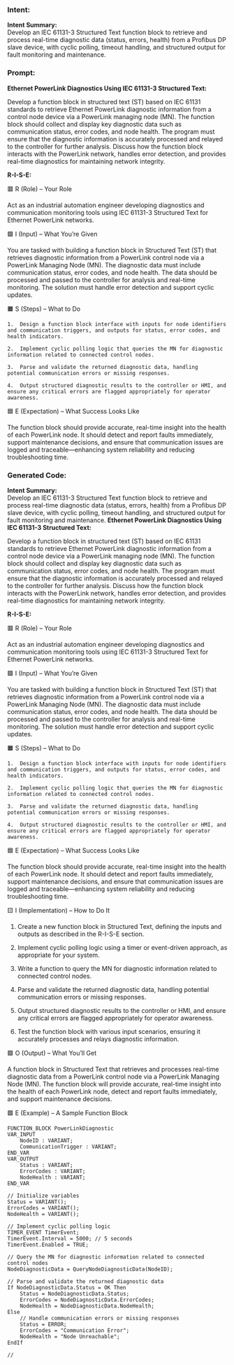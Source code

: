### Intent:
**Intent Summary:**  
Develop an IEC 61131-3 Structured Text function block to retrieve and process real-time diagnostic data (status, errors, health) from a Profibus DP slave device, with cyclic polling, timeout handling, and structured output for fault monitoring and maintenance.

### Prompt:
**Ethernet PowerLink Diagnostics Using IEC 61131-3 Structured Text:**

Develop a function block in structured text (ST) based on IEC 61131 standards to retrieve Ethernet PowerLink diagnostic information from a control node device via a PowerLink managing node (MN). The function block should collect and display key diagnostic data such as communication status, error codes, and node health. The program must ensure that the diagnostic information is accurately processed and relayed to the controller for further analysis. Discuss how the function block interacts with the PowerLink network, handles error detection, and provides real-time diagnostics for maintaining network integrity.

**R-I-S-E:**

🟥 R (Role) – Your Role

Act as an industrial automation engineer developing diagnostics and communication monitoring tools using IEC 61131-3 Structured Text for Ethernet PowerLink networks.

🟩 I (Input) – What You’re Given

You are tasked with building a function block in Structured Text (ST) that retrieves diagnostic information from a PowerLink control node via a PowerLink Managing Node (MN). The diagnostic data must include communication status, error codes, and node health. The data should be processed and passed to the controller for analysis and real-time monitoring. The solution must handle error detection and support cyclic updates.

🟧 S (Steps) – What to Do

	1.	Design a function block interface with inputs for node identifiers and communication triggers, and outputs for status, error codes, and health indicators.
 
	2.	Implement cyclic polling logic that queries the MN for diagnostic information related to connected control nodes.
 
	3.	Parse and validate the returned diagnostic data, handling potential communication errors or missing responses.
 
	4.	Output structured diagnostic results to the controller or HMI, and ensure any critical errors are flagged appropriately for operator awareness.

🟦 E (Expectation) – What Success Looks Like

The function block should provide accurate, real-time insight into the health of each PowerLink node. It should detect and report faults immediately, support maintenance decisions, and ensure that communication issues are logged and traceable—enhancing system reliability and reducing troubleshooting time.

### Generated Code:
**Intent Summary:**  
Develop an IEC 61131-3 Structured Text function block to retrieve and process real-time diagnostic data (status, errors, health) from a Profibus DP slave device, with cyclic polling, timeout handling, and structured output for fault monitoring and maintenance.
**Ethernet PowerLink Diagnostics Using IEC 61131-3 Structured Text:**

Develop a function block in structured text (ST) based on IEC 61131 standards to retrieve Ethernet PowerLink diagnostic information from a control node device via a PowerLink managing node (MN). The function block should collect and display key diagnostic data such as communication status, error codes, and node health. The program must ensure that the diagnostic information is accurately processed and relayed to the controller for further analysis. Discuss how the function block interacts with the PowerLink network, handles error detection, and provides real-time diagnostics for maintaining network integrity.

**R-I-S-E:**

🟥 R (Role) – Your Role

Act as an industrial automation engineer developing diagnostics and communication monitoring tools using IEC 61131-3 Structured Text for Ethernet PowerLink networks.

🟩 I (Input) – What You’re Given

You are tasked with building a function block in Structured Text (ST) that retrieves diagnostic information from a PowerLink control node via a PowerLink Managing Node (MN). The diagnostic data must include communication status, error codes, and node health. The data should be processed and passed to the controller for analysis and real-time monitoring. The solution must handle error detection and support cyclic updates.

🟧 S (Steps) – What to Do

	1.	Design a function block interface with inputs for node identifiers and communication triggers, and outputs for status, error codes, and health indicators.
 
	2.	Implement cyclic polling logic that queries the MN for diagnostic information related to connected control nodes.
 
	3.	Parse and validate the returned diagnostic data, handling potential communication errors or missing responses.
 
	4.	Output structured diagnostic results to the controller or HMI, and ensure any critical errors are flagged appropriately for operator awareness.

🟦 E (Expectation) – What Success Looks Like

The function block should provide accurate, real-time insight into the health of each PowerLink node. It should detect and report faults immediately, support maintenance decisions, and ensure that communication issues are logged and traceable—enhancing system reliability and reducing troubleshooting time.

🟨 I (Implementation) – How to Do It

1.	Create a new function block in Structured Text, defining the inputs and outputs as described in the R-I-S-E section.

2.	Implement cyclic polling logic using a timer or event-driven approach, as appropriate for your system.

3.	Write a function to query the MN for diagnostic information related to connected control nodes.

4.	Parse and validate the returned diagnostic data, handling potential communication errors or missing responses.

5.	Output structured diagnostic results to the controller or HMI, and ensure any critical errors are flagged appropriately for operator awareness.

6.	Test the function block with various input scenarios, ensuring it accurately processes and relays diagnostic information.

🟩 O (Output) – What You’ll Get

A function block in Structured Text that retrieves and processes real-time diagnostic data from a PowerLink control node via a PowerLink Managing Node (MN). The function block will provide accurate, real-time insight into the health of each PowerLink node, detect and report faults immediately, and support maintenance decisions.

🟩 E (Example) – A Sample Function Block

```
FUNCTION_BLOCK PowerLinkDiagnostic
VAR_INPUT
    NodeID : VARIANT;
    CommunicationTrigger : VARIANT;
END_VAR
VAR_OUTPUT
    Status : VARIANT;
    ErrorCodes : VARIANT;
    NodeHealth : VARIANT;
END_VAR

// Initialize variables
Status = VARIANT();
ErrorCodes = VARIANT();
NodeHealth = VARIANT();

// Implement cyclic polling logic
TIMER_EVENT TimerEvent;
TimerEvent.Interval = 5000; // 5 seconds
TimerEvent.Enabled = TRUE;

// Query the MN for diagnostic information related to connected control nodes
NodeDiagnosticData = QueryNodeDiagnosticData(NodeID);

// Parse and validate the returned diagnostic data
If NodeDiagnosticData.Status = OK Then
    Status = NodeDiagnosticData.Status;
    ErrorCodes = NodeDiagnosticData.ErrorCodes;
    NodeHealth = NodeDiagnosticData.NodeHealth;
Else
    // Handle communication errors or missing responses
    Status = ERROR;
    ErrorCodes = "Communication Error";
    NodeHealth = "Node Unreachable";
EndIf

//

